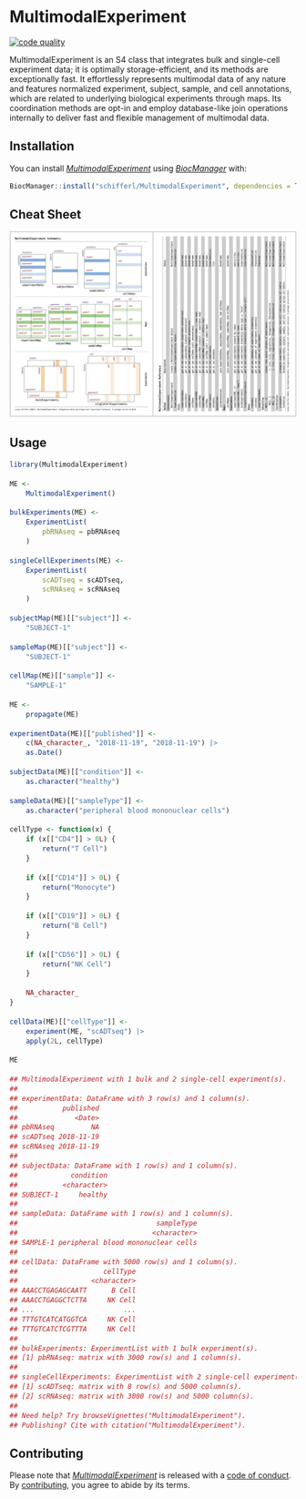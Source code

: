 
<!-- README.md is generated from README.Rmd. Please edit that file -->

# MultimodalExperiment

<!-- badges: start -->

[![code
quality](https://img.shields.io/codefactor/grade/github/schifferl/MultimodalExperiment)](https://www.codefactor.io/repository/github/schifferl/MultimodalExperiment)
<!-- badges: end -->

MultimodalExperiment is an S4 class that integrates bulk and single-cell
experiment data; it is optimally storage-efficient, and its methods are
exceptionally fast. It effortlessly represents multimodal data of any
nature and features normalized experiment, subject, sample, and cell
annotations, which are related to underlying biological experiments
through maps. Its coordination methods are opt-in and employ
database-like join operations internally to deliver fast and flexible
management of multimodal data.

## Installation

You can install
*[MultimodalExperiment](https://github.com/schifferl/MultimodalExperiment)*
using *[BiocManager](https://CRAN.R-project.org/package=BiocManager)*
with:

``` r
BiocManager::install("schifferl/MultimodalExperiment", dependencies = TRUE, build_vignettes = TRUE)
```

## Cheat Sheet

[![](MultimodalExperiment.png)](MultimodalExperiment.pdf)

## Usage

``` r
library(MultimodalExperiment)

ME <-
    MultimodalExperiment()

bulkExperiments(ME) <-
    ExperimentList(
        pbRNAseq = pbRNAseq
    )

singleCellExperiments(ME) <-
    ExperimentList(
        scADTseq = scADTseq,
        scRNAseq = scRNAseq
    )

subjectMap(ME)[["subject"]] <-
    "SUBJECT-1"

sampleMap(ME)[["subject"]] <-
    "SUBJECT-1"

cellMap(ME)[["sample"]] <-
    "SAMPLE-1"

ME <-
    propagate(ME)

experimentData(ME)[["published"]] <-
    c(NA_character_, "2018-11-19", "2018-11-19") |>
    as.Date()

subjectData(ME)[["condition"]] <-
    as.character("healthy")

sampleData(ME)[["sampleType"]] <-
    as.character("peripheral blood mononuclear cells")

cellType <- function(x) {
    if (x[["CD4"]] > 0L) {
        return("T Cell")
    }

    if (x[["CD14"]] > 0L) {
        return("Monocyte")
    }

    if (x[["CD19"]] > 0L) {
        return("B Cell")
    }

    if (x[["CD56"]] > 0L) {
        return("NK Cell")
    }

    NA_character_
}

cellData(ME)[["cellType"]] <-
    experiment(ME, "scADTseq") |>
    apply(2L, cellType)

ME

## MultimodalExperiment with 1 bulk and 2 single-cell experiment(s).
## 
## experimentData: DataFrame with 3 row(s) and 1 column(s).
##           published
##              <Date>
## pbRNAseq         NA
## scADTseq 2018-11-19
## scRNAseq 2018-11-19
## 
## subjectData: DataFrame with 1 row(s) and 1 column(s).
##             condition
##           <character>
## SUBJECT-1     healthy
## 
## sampleData: DataFrame with 1 row(s) and 1 column(s).
##                                  sampleType
##                                 <character>
## SAMPLE-1 peripheral blood mononuclear cells
## 
## cellData: DataFrame with 5000 row(s) and 1 column(s).
##                     cellType
##                  <character>
## AAACCTGAGAGCAATT      B Cell
## AAACCTGAGGCTCTTA     NK Cell
## ...                      ...
## TTTGTCATCATGGTCA     NK Cell
## TTTGTCATCTCGTTTA     NK Cell
## 
## bulkExperiments: ExperimentList with 1 bulk experiment(s).
## [1] pbRNAseq: matrix with 3000 row(s) and 1 column(s).
## 
## singleCellExperiments: ExperimentList with 2 single-cell experiment(s).
## [1] scADTseq: matrix with 8 row(s) and 5000 column(s).
## [2] scRNAseq: matrix with 3000 row(s) and 5000 column(s).
## 
## Need help? Try browseVignettes("MultimodalExperiment").
## Publishing? Cite with citation("MultimodalExperiment").
```

## Contributing

Please note that
*[MultimodalExperiment](https://github.com/schifferl/MultimodalExperiment)*
is released with a [code of conduct](CODE_OF_CONDUCT.md). By
[contributing](CONTRIBUTING.md), you agree to abide by its terms.
